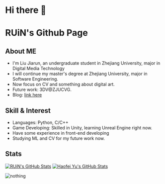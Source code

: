 # Hi there 👋
# RUiN's Github Page

## About ME

- I'm Liu Jiarun, an undergraduate student in Zhejiang University, major in Digital Media Technology
- I will continue my master's degree at Zhejiang University, major in Software Engineering.
- Now focus on CV and something about digital art.
- Future work: 3DV@ZJUCVG.
- Blog: [link here](http://www.ruin.net.cn)



## Skill & Interest

- Languages: Python, C/C++
- Game Developing: Skilled in Unity, learning Unreal Engine right now.
- Have some experience in front-end developing
- Studying ML and CV for my future work now.



## Stats

<a href="https://github.com/RUiN-jiarun/RUiN-jiarun">
  <img align="center" src="https://github-readme-stats.vercel.app/api/top-langs/?username=RUiN-jiarun&layout=compact&hide=html,css,less,javascript" alt="RUiN's GitHub Stats" /></a>

<a href="https://github.com/RUiN-jiarun">
  <img align="center" src="https://github-readme-stats.vercel.app/api?username=RUiN-jiarun&show_icons=true&line_height=27&count_private=true&title_color=6aa6f8" alt="Haofei Yu's GitHub Stats" /></a>

![nothing](https://visitor-badge.laobi.icu/badge?page_id=RUiN-jiarun)


